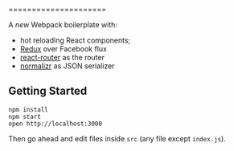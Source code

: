 =====================

A *new* Webpack boilerplate with:

* hot reloading React components;
* [Redux](http://rackt.github.io/redux/) over Facebook flux
* [react-router](https://github.com/rackt/react-router) as the router
* [normalizr](https://github.com/gaearon/normalizr) as JSON serializer

## Getting Started

```
npm install
npm start
open http://localhost:3000
```

Then go ahead and edit files inside `src` (any file except `index.js`).
